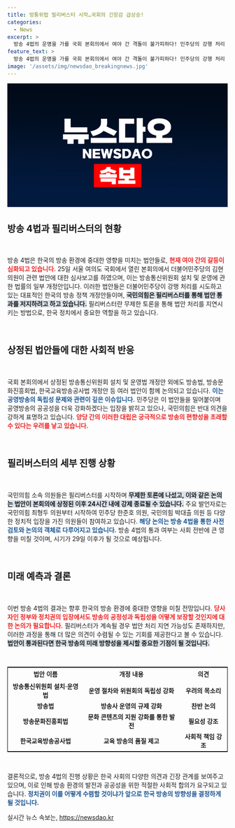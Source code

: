 ```yaml
---
title: 방통위법 필리버스터 시작…국회의 긴장감 급상승!
categories:
  - News
excerpt: >
  방송 4법의 운명을 가를 국회 본회의에서 여야 간 격돌이 불가피하다! 민주당의 강행 처리 예고에 국민의힘이 필리버스터로 반격, 과연 어떤 결론이 나올까? 클릭해 상세 내용을 확인하세요!
feature_text: >
  방송 4법의 운명을 가를 국회 본회의에서 여야 간 격돌이 불가피하다! 민주당의 강행 처리 예고에 국민의힘이 필리버스터로 반격, 과연 어떤 결론이 나올까? 클릭해 상세 내용을 확인하세요!
image: '/assets/img/newsdao_breakingnews.jpg'
---
```


<p><img src="/assets/img/newsdao_breakingnews.jpg" alt="firstkoreanews 속보" /></p>

<h2 data-ke-size="size26">방송 4법과 필리버스터의 현황</h2>

<p data-ke-size="size16">&nbsp;</p>

<p>방송 4법은 한국의 방송 환경에 중대한 영향을 미치는 법안들로, <b><span style="color: #ee2323;">현재 여야 간의 갈등이 심화되고 있습니다.</span></b> 25일 서울 여의도 국회에서 열린 본회의에서 더불어민주당의 김현 의원이 관련 법안에 대한 심사보고를 하였으며, 이는 방송통신위원회 설치 및 운영에 관한 법률의 일부 개정안입니다. 이러한 법안들은 더불어민주당이 강행 처리를 시도하고 있는 대표적인 한국의 방송 정책 개정안들이며, <b><span style="background-color: #21538527;">국민의힘은 필리버스터를 통해 법안 통과를 저지하려고 하고 있습니다.</span></b> 필리버스터란 무제한 토론을 통해 법안 처리를 지연시키는 방법으로, 한국 정치에서 중요한 역할을 하고 있습니다. </p>

<p data-ke-size="size16">&nbsp;</p>

<h2 data-ke-size="size26">상정된 법안들에 대한 사회적 반응</h2>

<p data-ke-size="size16">&nbsp;</p>

<p>국회 본회의에서 상정된 방송통신위원회 설치 및 운영법 개정안 외에도 방송법, 방송문화진흥회법, 한국교육방송공사법 개정안 등 여러 법안이 함께 논의되고 있습니다. <b><span style="color: #1a5490;">이는 공영방송의 독립성 문제와 관련이 깊은 이슈입니다.</span></b> 민주당은 이 법안들을 밀어붙이며 공영방송의 공공성을 더욱 강화하겠다는 입장을 밝히고 있으나, 국민의힘은 반대 의견을 강하게 표명하고 있습니다. <b><span style="color: #ee2323;">양당 간의 이러한 대립은 궁극적으로 방송의 편향성을 초래할 수 있다는 우려를 낳고 있습니다.</span></b> </p>

<p data-ke-size="size16">&nbsp;</p>

<h2 data-ke-size="size26">필리버스터의 세부 진행 상황</h2>

<p data-ke-size="size16">&nbsp;</p>

<p>국민의힘 소속 의원들은 필리버스터를 시작하며 <b><span style="background-color: #21538527;">무제한 토론에 나섰고, 이와 같은 논의는 법안이 본회의에 상정된 이후 24시간 내에 강제 종료될 수 있습니다.</span></b> 주요 발언자로는 국민의힘 최형두 의원부터 시작하여 민주당 한준호 의원, 국민의힘 박대출 의원 등 다양한 정치적 입장을 가진 의원들이 참여하고 있습니다. <b><span style="color: #1a5490;">해당 논의는 방송 4법을 통한 사전 검토와 논의의 객체로 다루어지고 있습니다.</span></b> 방송 4법의 통과 여부는 사회 전반에 큰 영향을 미칠 것이며, 시기가 29일 이후가 될 것으로 예상됩니다. </p>

<p data-ke-size="size16">&nbsp;</p>

<h2 data-ke-size="size26">미래 예측과 결론</h2>

<p data-ke-size="size16">&nbsp;</p>

<p>이번 방송 4법의 결과는 향후 한국의 방송 환경에 중대한 영향을 미칠 전망입니다. <b><span style="color: #ee2323;">당사자인 정부와 정치권의 입장에서도 방송의 공정성과 독립성을 어떻게 보장할 것인지에 대한 논의가 필요합니다.</span></b> 필리버스터가 계속될 경우 법안 처리 지연 가능성도 존재하지만, 이러한 과정을 통해 더 많은 의견이 수렴될 수 있는 기회를 제공한다고 볼 수 있습니다. <b><span style="background-color: #21538527;">법안이 통과된다면 한국 방송의 미래 방향성을 제시할 중요한 기점이 될 것입니다.</span></b> </p>

<p data-ke-size="size16">&nbsp;</p>

<table style="width: 100%; border: 1px solid #000; border-collapse: collapse;">
    <tr>
        <td style="text-align: center; height: 25px;"><b>법안 이름</b></td>
        <td style="text-align: center; height: 25px;"><b>개정 내용</b></td>
        <td style="text-align: center; height: 25px;"><b>의견</b></td>
    </tr>
    <tr>
        <td style="text-align: center; height: 17px;"><b>방송통신위원회 설치·운영법</b></td>
        <td style="text-align: center; height: 17px;"><b>운영 절차와 위원회의 독립성 강화</b></td>
        <td style="text-align: center; height: 17px;"><b>우려의 목소리</b></td>
    </tr>
    <tr>
        <td style="text-align: center; height: 17px;"><b>방송법</b></td>
        <td style="text-align: center; height: 17px;"><b>방송사 운영의 규제 강화</b></td>
        <td style="text-align: center; height: 17px;"><b>찬반 논의</b></td>
    </tr>
    <tr>
        <td style="text-align: center; height: 17px;"><b>방송문화진흥회법</b></td>
        <td style="text-align: center; height: 17px;"><b>문화 콘텐츠의 지원 강화를 통한 발전</b></td>
        <td style="text-align: center; height: 17px;"><b>필요성 강조</b></td>
    </tr>
    <tr>
        <td style="text-align: center; height: 17px;"><b>한국교육방송공사법</b></td>
        <td style="text-align: center; height: 17px;"><b>교육 방송의 품질 제고</b></td>
        <td style="text-align: center; height: 17px;"><b>사회적 책임 강조</b></td>
    </tr>
</table>

<p data-ke-size="size16">&nbsp;</p>

<p>결론적으로, 방송 4법의 진행 상황은 한국 사회의 다양한 의견과 긴장 관계를 보여주고 있으며, 이로 인해 방송 환경의 발전과 공공성을 위한 적절한 사회적 합의가 요구되고 있습니다. <b><span style="color: #1a5490;">정치권이 이를 어떻게 수렴할 것이냐가 앞으로 한국 방송의 방향성을 결정하게 될 것입니다.</span></b></p>
실시간 뉴스 속보는, <a href="https://newsdao.kr" rel="dofollow">https://newsdao.kr</a>



